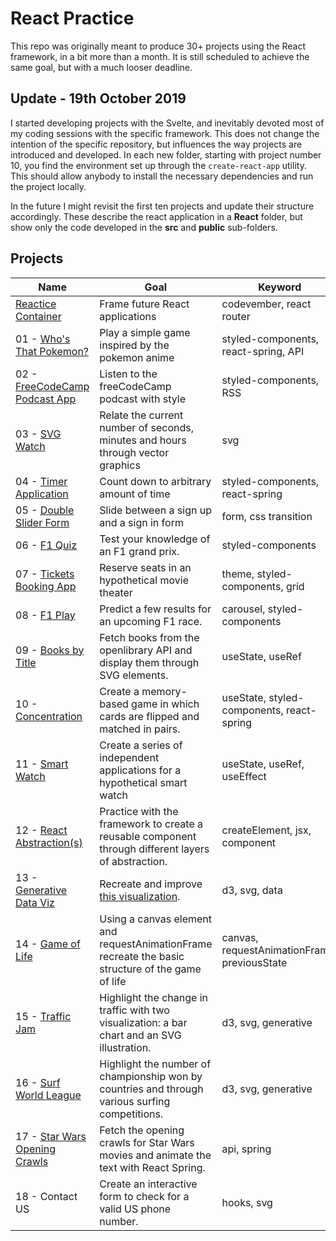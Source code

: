 # React Practice

This repo was originally meant to produce 30+ projects using the React framework, in a bit more than a month. It is still scheduled to achieve the same goal, but with a much looser deadline.

## Update - 19th October 2019

I started developing projects with the Svelte, and inevitably devoted most of my coding sessions with the specific framework. This does not change the intention of the specific repository, but influences the way projects are introduced and developed. In each new folder, starting with project number 10, you find the environment set up through the `create-react-app` utility. This should allow anybody to install the necessary dependencies and run the project locally.

In the future I might revisit the first ten projects and update their structure accordingly. These describe the react application in a **React** folder, but show only the code developed in the **src** and **public** sub-folders.

## Projects

| Name                                                                         | Goal                                                                                                | Keyword                                      |
| ---------------------------------------------------------------------------- | --------------------------------------------------------------------------------------------------- | -------------------------------------------- |
| [Reactice Container](https://codepen.io/borntofrappe/full/NELLxG/)           | Frame future React applications                                                                     | codevember, react router                     |
| 01 - [Who's That Pokemon?](https://codepen.io/borntofrappe/full/GwYLRw)      | Play a simple game inspired by the pokemon anime                                                    | styled-components, react-spring, API         |
| 02 - [FreeCodeCamp Podcast App](https://codepen.io/borntofrappe/full/yGbpMm) | Listen to the freeCodeCamp podcast with style                                                       | styled-components, RSS                       |
| 03 - [SVG Watch](https://codepen.io/borntofrappe/full/ebRVJd)                | Relate the current number of seconds, minutes and hours through vector graphics                     | svg                                          |
| 04 - [Timer Application](https://codepen.io/borntofrappe/full/dwVZRQ)        | Count down to arbitrary amount of time                                                              | styled-components, react-spring              |
| 05 - [Double Slider Form](https://codepen.io/borntofrappe/full/OGyJbm)       | Slide between a sign up and a sign in form                                                          | form, css transition                         |
| 06 - [F1 Quiz](https://codepen.io/borntofrappe/full/pBeMzz)                  | Test your knowledge of an F1 grand prix.                                                            | styled-components                            |
| 07 - [Tickets Booking App](https://codepen.io/borntofrappe/full/byqqKY)      | Reserve seats in an hypothetical movie theater                                                      | theme, styled-components, grid               |
| 08 - [F1 Play](https://codepen.io/borntofrappe/full/dBpVbB)                  | Predict a few results for an upcoming F1 race.                                                      | carousel, styled-components                  |
| 09 - [Books by Title](https://codepen.io/borntofrappe/full/JgWdZd)           | Fetch books from the openlibrary API and display them through SVG elements.                         | useState, useRef                             |
| 10 - [Concentration](https://codepen.io/borntofrappe/full/rNNWGMZ)           | Create a memory-based game in which cards are flipped and matched in pairs.                         | useState, styled-components, react-spring    |
| 11 - [Smart Watch](https://codepen.io/borntofrappe/full/KKKqzJa)             | Create a series of independent applications for a hypothetical smart watch                          | useState, useRef, useEffect                  |
| 12 - [React Abstraction(s)](https://codepen.io/collection/nkGRYO/)           | Practice with the framework to create a reusable component through different layers of abstraction. | createElement, jsx, component                |
| 13 - [Generative Data Viz](https://codepen.io/borntofrappe/full/qBBLNOm)     | Recreate and improve [this visualization](https://codepen.io/borntofrappe/pen/eYYQwvz).             | d3, svg, data                                |
| 14 - [Game of Life](https://codepen.io/borntofrappe/full/xxbKgMQ)            | Using a canvas element and requestAnimationFrame recreate the basic structure of the game of life   | canvas, requestAnimationFrame, previousState |
| 15 - [Traffic Jam](https://codepen.io/borntofrappe/full/OJPpgOq)             | Highlight the change in traffic with two visualization: a bar chart and an SVG illustration.        | d3, svg, generative                          |
| 16 - [Surf World League](https://codepen.io/borntofrappe/full/MWYmKjm)       | Highlight the number of championship won by countries and through various surfing competitions.     | d3, svg, generative                          |
| 17 - [Star Wars Opening Crawls](https://4p7l5.codesandbox.io/)               | Fetch the opening crawls for Star Wars movies and animate the text with React Spring.               | api, spring                                  |
| 18 - Contact US                                                              | Create an interactive form to check for a valid US phone number.                                    | hooks, svg                                   |
